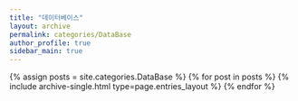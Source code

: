 ```yaml
---
title: "데이터베이스"
layout: archive
permalink: categories/DataBase
author_profile: true
sidebar_main: true
---
```


{% assign posts = site.categories.DataBase %}
{% for post in posts %} {% include archive-single.html type=page.entries_layout %} {% endfor %}
